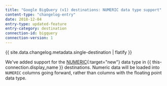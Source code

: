 ```yaml
---
title: "Google BigQuery (v1) destinations: NUMERIC data type support"
content-type: "changelog-entry"
date: 2018-12-04
entry-type: updated-feature
entry-category: destination
connection-id: bigquery
connection-version: 1
---
```


{{ site.data.changelog.metadata.single-destination | flatify }}

We've added support for the [NUMERIC](https://cloud.google.com/bigquery/docs/reference/standard-sql/data-types#numeric-type){:target="new"} data type in {{ this-connection.display_name }} destinations. Numeric data will be loaded into `NUMERIC` columns going forward, rather than columns with the floating point data type.